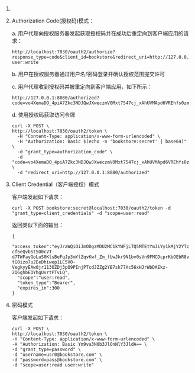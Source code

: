 1. 
2. Authorization Code(授权码)模式：

    a. 用户代理向授权服务器发起获取授权码并在成功后重定向到客户端应用的请求：
    ```
    http://localhost:7030/oauth2/authorize?response_type=code&client_id=bookstore&redirect_uri=http://127.0.0.1:8080/authorized&scope=user:read user:write
    ```
    
    b. 用户在授权服务器通过用户名/密码登录并确认授权范围提交许可
    
    c. 用户代理收到授权码并被重定向到客户端应用，如下所示：
    ```
    http://127.0.0.1:8080/authorized?code=vo4XemaDO_4piA7Zkc3NDJQwJXweczmV0Mxt7547cj_xAhUVMApd6VREhfs0zm6voaEuMIIgHQbCxSA9r3oxTMkUmsPstsRNjngEQWNvR7FEllOTCs7tzpoKhr4vQRiU
    ```
    
    d. 使用授权码获取访问令牌
    
    ```
    curl -X POST \
    http://localhost:7030/oauth2/token \
      -H "Content-Type: application/x-www-form-urlencoded" \
      -H "Authorization: Basic $(echo -n 'bookstore:secret' | base64)" \
      -d "grant_type=authorization_code" \
      -d "code=vo4XemaDO_4piA7Zkc3NDJQwJXweczmV0Mxt7547cj_xAhUVMApd6VREhfs0zm6voaEuMIIgHQbCxSA9r3oxTMkUmsPstsRNjngEQWNvR7FEllOTCs7tzpoKhr4vQRiU" \
      -d "redirect_uri=http://127.0.0.1:8080/authorized"
    ```
2. Client Credential（客户端授权）模式

    客户端发起如下请求：
    ```
    curl -X POST bookstore:secret@localhost:7030/oauth2/token -d "grant_type=client_credentials" -d "scope=user:read"
    ```
    
    返回类似下面的输出：
    
    ```
    {
      "access_token":"eyJraWQiOiJmODgzMDU2MC1kYWFjLTQ5MTEtYmJiYy1kMjY2YTc1NTc0NDgiLCJhbGciOiJSUzI1NiJ9.eyJzdWIiOiJib29rc3RvcmUiLCJhdWQiOiJib29rc3RvcmUiLCJuYmYiOjE3NDEzMzY0NDcsInNjb3BlIjpbInVzZXI6cmVhZCJdLCJpc3MiOiJodHRwOi8vbG9jYWxob3N0OjcwMzAiLCJleHAiOjE3NDEzMzY3NDcsImlhdCI6MTc0MTMzNjQ0NywianRpIjoiYWIwMjQ3N2QtYWVhMi00MzNiLWJhMDUtY2QwZGZlYWU3NTUzIn0.hv-cf5eQvbStSO0cVT-d7TWFayGoLuS0KlsBeFqJp3mYlZqvKwf_Zm_fUwJkr9N1bv0sVn9FMCDcprKbOEbR8vr9m1hyBAtl1PQk3acmDpvjaqLTlIYclp0wF3ZaKWOF1wWoURHS8D_cfFNA5qh4R74q09T18CyBceeExJZgVUQ5NRNNUeHMzWUF5YOmQYwe_RKRDkrScKAx5iYG0SKKkxLuDjimrZ8kp1z5gvDJhOglvd-tG0izo7u2EeDhiwep1LC5V0-VegkyyEAw0jr113OZDj3pO9PInjPTcdJZZg2YB7sk77Xc56xHJrWbDAEkz-2Q6ghbEOYhgUvrtPTvLQ",
      "scope":"user:read",
      "token_type":"Bearer",
      "expires_in":300
    }
    ```
3. 密码模式

    客户端发起如下请求：
    ```
    curl -X POST \
    http://localhost:7030/oauth2/token \
    -H "Content-Type: application/x-www-form-urlencoded" \
    -H "Authorization: Basic Ym9va3N0b3JlOnNlY3JldA== \
    -d "grant_type=password" \
    -d "username=usr0@bookstore.com" \
    -d "password=pass@bookstore.com" \
    -d "scope=user:read user:write"
    ```